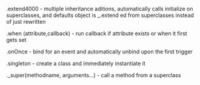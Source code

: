 .extend4000 - multiple inheritance aditions, automatically calls initialize on superclasses, and defaults object is _.extend ed from superclasses instead of just rewritten

.when (attribute,callback) - run callback if attribute exists or when it first gets set

.onOnce - bind for an event and automatically unbind upon the first trigger

.singleton - create a class and immediately instantiate it

._super(methodname, arguments...) - call a method from a superclass

